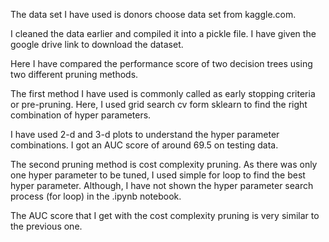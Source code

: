 The data set I have used is donors choose data set from kaggle.com.

I cleaned the data earlier and compiled it into a pickle file. I have given the google drive link to download the dataset.

Here I have compared the performance score of two decision trees using two different pruning methods.

The first method I have used is commonly called as early stopping criteria or pre-pruning. Here, I used grid search cv form sklearn to find the right combination of hyper parameters.

I have used 2-d and 3-d plots to understand the hyper parameter combinations. I got an AUC score of around 69.5 on testing data.

The second pruning method is cost complexity pruning. As there was only one hyper parameter to be tuned, I used simple for loop to find the best hyper parameter. Although, I have not shown the hyper parameter search process (for loop) in the .ipynb notebook.

The AUC score that I get with the cost complexity pruning is very similar to the previous one. 
